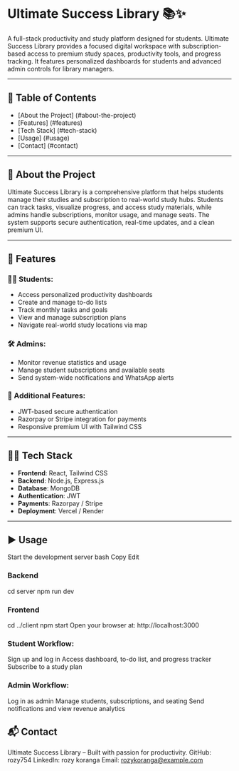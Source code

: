 # Ultimate Success Library 📚✨

A full-stack productivity and study platform designed for students. Ultimate Success Library provides a focused digital workspace with subscription-based access to premium study spaces, productivity tools, and progress tracking. It features personalized dashboards for students and advanced admin controls for library managers.

---

## 📑 Table of Contents
- [About the Project] (#about-the-project)
- [Features] (#features)
- [Tech Stack] (#tech-stack)
- [Usage] (#usage)
- [Contact] (#contact)

---

## 📖 About the Project

Ultimate Success Library is a comprehensive platform that helps students manage their studies and subscription to real-world study hubs. Students can track tasks, visualize progress, and access study materials, while admins handle subscriptions, monitor usage, and manage seats. The system supports secure authentication, real-time updates, and a clean premium UI.

---

## 🚀 Features

### 👨‍🎓 Students:
- Access personalized productivity dashboards
- Create and manage to-do lists
- Track monthly tasks and goals
- View and manage subscription plans
- Navigate real-world study locations via map

### 🛠️ Admins:
- Monitor revenue statistics and usage
- Manage student subscriptions and available seats
- Send system-wide notifications and WhatsApp alerts

### 🔧 Additional Features:
- JWT-based secure authentication
- Razorpay or Stripe integration for payments
- Responsive premium UI with Tailwind CSS

---

## 🧑‍💻 Tech Stack

- **Frontend**: React, Tailwind CSS
- **Backend**: Node.js, Express.js
- **Database**: MongoDB
- **Authentication**: JWT
- **Payments**: Razorpay / Stripe
- **Deployment**: Vercel / Render

---

## ▶️ Usage
Start the development server
bash
Copy
Edit
### Backend
cd server
npm run dev

### Frontend
cd ../client
npm start
Open your browser at: http://localhost:3000

### Student Workflow:
Sign up and log in
Access dashboard, to-do list, and progress tracker
Subscribe to a study plan

### Admin Workflow:

Log in as admin
Manage students, subscriptions, and seating
Send notifications and view revenue analytics

## 📬 Contact
Ultimate Success Library – Built with passion for productivity.
GitHub: rozy754
LinkedIn: rozy koranga
Email: rozykoranga@example.com
